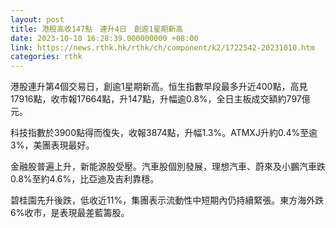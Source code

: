 ```yaml
---
layout: post
title: 港股高收147點　連升4日　創逾1星期新高
date: 2023-10-10 16:28:39.000000000 +08:00
link: https://news.rthk.hk/rthk/ch/component/k2/1722542-20231010.htm
categories: rthk
---
```


港股連升第4個交易日，創逾1星期新高。恒生指數早段最多升近400點，高見17916點，收市報17664點，升147點，升幅逾0.8%，全日主板成交額約797億元。

科技指數於3900點得而復失，收報3874點，升幅1.3%。ATMXJ升約0.4%至逾3%，美團表現最好。

金融股普遍上升，新能源股受壓。汽車股個別發展，理想汽車、蔚來及小鵬汽車跌0.8%至約4.6%，比亞迪及吉利靠穩。

碧桂園先升後跌，低收近11%，集團表示流動性中短期內仍持續緊張。東方海外跌6%收市，是表現最差藍籌股。
